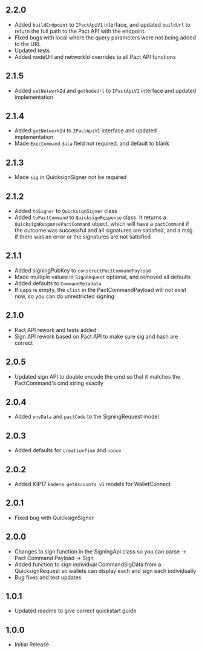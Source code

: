 ## 2.2.0

- Added `buildEndpoint` to `IPactApiV1` interface, and updated `buildUrl` to return the full path to the Pact API with the endpoint.
- Fixed bugs with local where the query parameters were not being added to the URL
- Updated tests
- Added nodeUrl and networkId overrides to all Pact API functions

## 2.1.5

- Added `setNetworkId` and `getNodeUrl` to `IPactApiV1` interface and updated implementation

## 2.1.4

- Added `getNetworkId` to `IPactApiV1` interface and updated implementation
- Made `ExecCommand` `data` field not required, and default to blank

## 2.1.3

- Made `sig` in QuicksignSigner not be required

## 2.1.2

- Added `toSigner` to `QuicksignSigner` class
- Added `toPactCommand` to `QuicksignResponse` class. It returns a `QuicksignResponsePactCommand` object, which will have a `pactCommand` if the outcome was successful and all signatures are satisfied, and a msg if there was an error or the signatures are not satisfied

## 2.1.1

- Added signingPubKey to `constructPactCommandPayload`
- Made multiple values in `SignRequest` optional, and removed all defaults
- Added defaults to `CommandMetadata`
- If caps is empty, the `clist` in the PactCommandPayload will not exist now, so you can do unrestricted signing

## 2.1.0

- Pact API rework and tests added
- Sign API rework based on Pact API to make sure sig and hash are correct

## 2.0.5

- Updated sign API to double encode the cmd so that it matches the PactCommand's cmd string exactly

## 2.0.4

- Added `envData` and `pactCode` to the SigningRequest model

## 2.0.3

- Added defaults for `creationTime` and `nonce`

## 2.0.2

- Added KIP17 `kadena_getAccounts_v1` models for WalletConnect

## 2.0.1

- Fixed bug with QuicksignSigner

## 2.0.0

- Changes to sign function in the SigningApi class so you can parse -> Pact Command Payload -> Sign
- Added function to sign individual CommandSigData from a QuicksignRequest so wallets can display each and sign each individually
- Bug fixes and test updates

## 1.0.1

- Updated readme to give correct quickstart guide

## 1.0.0

* Initial Release
